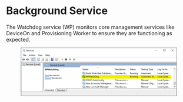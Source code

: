 # Background Service

The Watchdog service (WP) monitors core management services like DeviceOn and Provisioning Worker to ensure they are functioning as expected.

<figure><img src="../../.gitbook/assets/image (69).png" alt=""><figcaption></figcaption></figure>
